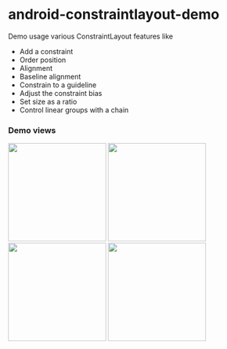 # android-constraintlayout-demo
Demo usage various ConstraintLayout features like
- Add a constraint
- Order position
- Alignment
- Baseline alignment
- Constrain to a guideline
- Adjust the constraint bias
- Set size as a ratio
- Control linear groups with a chain

### Demo views
<img src="https://rawgit.com/Arjun-sna/Arjun-sna.github.io/master/raw/constraintlayoutdemo1.png" width="200" />  <img src="https://rawgit.com/Arjun-sna/Arjun-sna.github.io/master/raw/constraintlayoutdemo2.png" width="200" />  <img src="https://rawgit.com/Arjun-sna/Arjun-sna.github.io/master/raw/constrainlayout_demo3.png" width="200" />  <img src="https://rawgit.com/Arjun-sna/Arjun-sna.github.io/master/raw/constraintlayout_demo4.jpg" width="200" />
